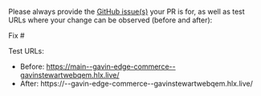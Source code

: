 Please always provide the [GitHub issue(s)](../issues) your PR is for, as well as test URLs where your change can be observed (before and after):

Fix #<gh-issue-id>

Test URLs:
- Before: https://main--gavin-edge-commerce--gavinstewartwebqem.hlx.live/
- After: https://<branch>--gavin-edge-commerce--gavinstewartwebqem.hlx.live/
